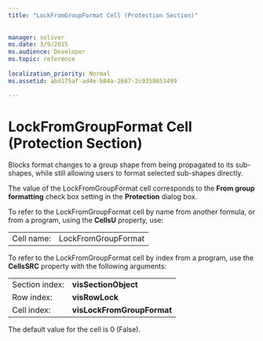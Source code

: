 ```yaml
---
title: "LockFromGroupFormat Cell (Protection Section)"
 
 
manager: soliver
ms.date: 3/9/2015
ms.audience: Developer
ms.topic: reference
 
localization_priority: Normal
ms.assetid: abd175af-ad4e-b84a-2687-2c9358653499

---
```


# LockFromGroupFormat Cell (Protection Section)

Blocks format changes to a group shape from being propagated to its sub-shapes, while still allowing users to format selected sub-shapes directly. 
  
The value of the LockFromGroupFormat cell corresponds to the **From group formatting** check box setting in the **Protection** dialog box. 
  
To refer to the LockFromGroupFormat cell by name from another formula, or from a program, using the **CellsU** property, use: 
  
|||
|:-----|:-----|
|Cell name:  <br/> |LockFromGroupFormat  <br/> |
   
To refer to the LockFromGroupFormat cell by index from a program, use the **CellsSRC** property with the following arguments: 
  
|||
|:-----|:-----|
|Section index:  <br/> |**visSectionObject** <br/> |
|Row index:  <br/> |**visRowLock** <br/> |
|Cell index:  <br/> |**visLockFromGroupFormat** <br/> |
   
The default value for the cell is 0 (False).
  

